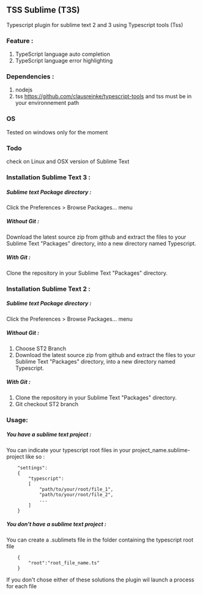 TSS Sublime (T3S)
----------------------------------------------------------------------------

Typescript plugin for sublime text 2 and 3 using Typescript tools (Tss)


### Feature :
1. TypeScript language auto completion
2. TypeScript language error highlighting


### Dependencies :
1. nodejs
2. tss https://github.com/clausreinke/typescript-tools and tss must be in your environnement path

### OS
Tested on windows only for the moment

### Todo
check on Linux and OSX version of Sublime Text

### Installation Sublime Text 3 :

##### Sublime text Package directory :
Click the Preferences > Browse Packages… menu


##### Without Git : 
Download the latest source zip from github and extract the files to your Sublime Text "Packages" directory, into a new directory named Typescript.

##### With Git : 
Clone the repository in your Sublime Text "Packages" directory.


### Installation Sublime Text 2 :

##### Sublime text Package directory :
Click the Preferences > Browse Packages… menu


##### Without Git : 
1. Choose ST2 Branch
2. Download the latest source zip from github and extract the files to your Sublime Text "Packages" directory, into a new directory named Typescript.

##### With Git : 
1. Clone the repository in your Sublime Text "Packages" directory.
2. Git checkout ST2 branch



### Usage:
	
##### You have a sublime text project :
You can indicate your typescript root files in your project_name.sublime-project like so :
			
		
		"settings":
		{
			"typescript":
			[
				"path/to/your/root/file_1",
				"path/to/your/root/file_2",
				...
			]
		}
		

##### You don't have a sublime text project :
You can create a .sublimets file in the folder containing the typescript root file


		{
			"root":"root_file_name.ts"
		}


If you don't chose either of these solutions the plugin wil launch a process for each file